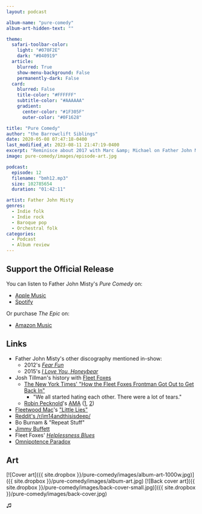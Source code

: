 ```yaml
---
layout: podcast

album-name: "pure-comedy"
album-art-hidden-text: ""

theme:
  safari-toolbar-color:
    light: "#070F2E"
    dark: "#040919"
  article:
    blurred: True
    show-menu-background: False
    permanently-dark: False
  card:
    blurred: False
    title-color: "#FFFFFF"
    subtitle-color: "#AAAAAA"
    gradient:
      center-color: "#1F305F"
      outer-color: "#0F1628"

title: "Pure Comedy"
author: "the Barrowclift Siblings"
date: 2020-05-08 07:47:18-0400
last_modified_at: 2023-08-11 21:47:19-0400
excerpt: "Reminisce about 2017 with Marc &amp; Michael on Father John Misty’s “Pure Comedy”."
image: pure-comedy/images/episode-art.jpg

podcast:
  episode: 12
  filename: "bmh12.mp3"
  size: 102785654
  duration: "01:42:11"

artist: Father John Misty
genres:
  - Indie folk
  - Indie rock
  - Baroque pop
  - Orchestral folk
categories:
  - Podcast
  - Album review
---
```


## Support the Official Release

You can listen to Father John Misty's *Pure Comedy* on:

* [Apple Music](https://music.apple.com/us/album/pure-comedy/1193788689)
* [Spotify](https://open.spotify.com/album/2QgZA6t1oFOjiJ59x7jrEI)

Or purchase *The Epic* on:

* [Amazon Music](https://www.amazon.com/Pure-Comedy-Father-John-Misty/dp/B01MZCV1YA)

## Links

* Father John Misty's other discography mentioned in-show:
    - 2012's [*Fear Fun*](https://music.apple.com/us/album/fear-fun/669285159)
    - 2015's [*I Love You, Honeybear*](https://music.apple.com/us/album/i-love-you-honeybear/931563362)
* Josh Tillman's history with [Fleet Foxes](https://music.apple.com/us/artist/fleet-foxes/275727569)
    - [The New York Times' "How the Fleet Foxes Frontman Got Out to Get Back In"](https://www.nytimes.com/2017/05/31/arts/music/fleet-foxes-robin-pecknold-crack-up-interview.html)
        * "We all started hating each other. There were a lot of tears."
    - [Robin Pecknold](https://en.wikipedia.org/wiki/Robin_Pecknold)'s [AMA](https://www.reddit.com/r/indieheads/comments/4kamho/i_am_robin_pecknold_of_fleet_foxes_ask_me_anything/) ([1](https://www.reddit.com/r/indieheads/comments/4kamho/i_am_robin_pecknold_of_fleet_foxes_ask_me_anything/d3dmpfn/), [2](https://www.reddit.com/r/indieheads/comments/4kamho/i_am_robin_pecknold_of_fleet_foxes_ask_me_anything/d3dh5cq/))
* [Fleetwood Mac](https://music.apple.com/us/artist/fleetwood-mac/158038)'s ["Little Lies"](https://music.apple.com/us/album/little-lies/202271826?i=202272697)
* [Reddit's /r/im14andthisisdeep/](https://www.reddit.com/r/im14andthisisdeep/)
* Bo Burnam & "Repeat Stuff"
* [Jimmy Buffett](https://music.apple.com/us/artist/jimmy-buffett/61232)
* Fleet Foxes' [*Helplessness Blues*](https://music.apple.com/us/album/helplessness-blues/425059566)
* [Omnipotence Paradox](https://en.wikipedia.org/wiki/Omnipotence_paradox)

## Art

[![Cover art]({{ site.dropbox }}/pure-comedy/images/album-art-1000w.jpg)]({{ site.dropbox }}/pure-comedy/images/album-art.jpg)
[![Back cover art]({{ site.dropbox }}/pure-comedy/images/back-cover-small.jpg)]({{ site.dropbox }}/pure-comedy/images/back-cover.jpg)

♫︎